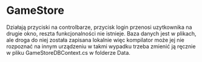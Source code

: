 # GameStore


Działają przyciski na controlbarze, przycisk login przenosi uzytkownika na drugie okno, reszta funkcjonalności nie istnieje.
Baza danych jest w plikach, ale droga do niej została zapisana lokalnie więc kompilator może jej nie rozpoznać na innym urządzeniu
w takmi wypadku trzeba zmienić ją ręcznie w pliku GameStoreDBContext.cs w folderze Data.
